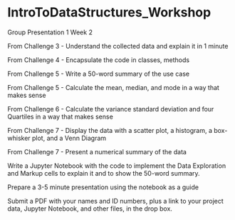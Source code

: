 # IntroToDataStructures_Workshop
Group Presentation 1
Week 2


From Challenge 3 - Understand the collected data and explain it in 1 minute

From Challenge 4 - Encapsulate the code in classes, methods

From Challenge 5 - Write a 50-word summary of the use case

From Challenge 5 - Calculate the mean, median, and mode in a way that makes sense

From Challenge 6 - Calculate the variance standard deviation and four Quartiles in a 
way that makes sense

From Challenge 7 - Display the data with a scatter plot, a histogram, a box-whisker plot, and a Venn Diagram

From Challenge 7 - Present a numerical summary of the data

Write a Jupyter Notebook with the code to implement the Data Exploration and Markup cells to explain it and to show the 50-word summary.

Prepare a 3-5 minute presentation using the notebook as a guide

Submit a PDF with your names and ID numbers, plus a link to your project data, Jupyter Notebook, and other files, in the drop box.
